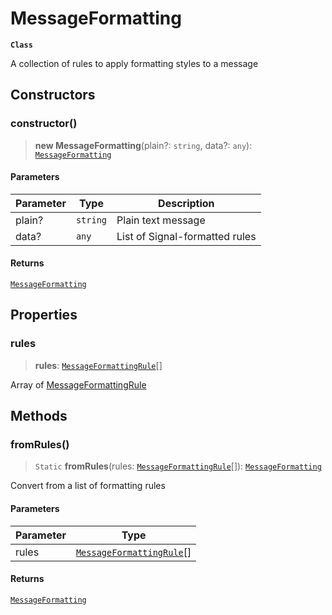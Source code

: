 # MessageFormatting

**`Class`**

A collection of rules to apply formatting styles to a message

## Constructors

### constructor()

> **new MessageFormatting**(plain?: `string`, data?: `any`): [`MessageFormatting`](class.messageformatting.md)

#### Parameters

| Parameter | Type     | Description                    |
| --------- | -------- | ------------------------------ |
| plain?    | `string` | Plain text message             |
| data?     | `any`    | List of Signal-formatted rules |

#### Returns

[`MessageFormatting`](class.messageformatting.md)

## Properties

### rules

> **rules**: [`MessageFormattingRule`](class.messageformattingrule.md)\[]

Array of [MessageFormattingRule](class.messageformattingrule.md)

## Methods

### fromRules()

> `Static` **fromRules**(rules: [`MessageFormattingRule`](class.messageformattingrule.md)\[]): [`MessageFormatting`](class.messageformatting.md)

Convert from a list of formatting rules

#### Parameters

| Parameter | Type                                                         |
| --------- | ------------------------------------------------------------ |
| rules     | [`MessageFormattingRule`](class.messageformattingrule.md)\[] |

#### Returns

[`MessageFormatting`](class.messageformatting.md)
